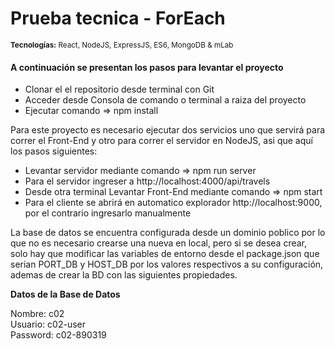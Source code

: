 <h1>
    Prueba tecnica - ForEach
</h1>
<small>
    <strong>Tecnologías:</strong>
    React, NodeJS, ExpressJS, ES6, MongoDB & mLab
</small>
<h4>
A continuación se presentan los pasos para levantar el proyecto
</h4>

<ul>
    <li>Clonar el el repositorio desde terminal con Git</li>
    <li>Acceder desde Consola de comando o terminal a raiza del proyecto</li>
    <li>Ejecutar comando => npm install</li>
</ul>

Para este proyecto es necesario ejecutar dos servicios uno que servirá para correr el Front-End y 
otro para correr el servidor en NodeJS, asi que aquí los pasos siguientes: 

<ul>
    <li>Levantar servidor mediante comando => npm run server</li>
    <li>Para el servidor ingreser a http://localhost:4000/api/travels</li>
    <li>Desde otra terminal Levantar Front-End mediante comando => npm start</li>
    <li>Para el cliente se abrirá en automatico explorador http://localhost:9000, por el contrario
        ingresarlo manualmente
    </li>
</ul>

La base de datos se encuentra configurada desde un dominio poblico por lo que no es necesario 
crearse una nueva en local, pero si se desea crear, solo hay que modificar las variables de entorno
desde el package.json que serian PORT_DB y HOST_DB por los valores respectivos a su configuración, ademas de
crear la BD con las siguientes propiedades. 

<strong>Datos de la Base de Datos</strong>

Nombre: c02 <br/>
Usuario: c02-user <br/>
Password: c02-890319 <br/>


